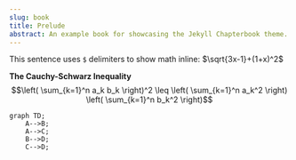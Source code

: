 ```yaml
---
slug: book
title: Prelude
abstract: An example book for showcasing the Jekyll Chapterbook theme.
---
```


This sentence uses `$` delimiters to show math inline:  $\sqrt{3x-1}+(1+x)^2$


**The Cauchy-Schwarz Inequality**
$$\left( \sum_{k=1}^n a_k b_k \right)^2 \leq \left( \sum_{k=1}^n a_k^2 \right) \left( \sum_{k=1}^n b_k^2 \right)$$

```mermaid
graph TD;
    A-->B;
    A-->C;
    B-->D;
    C-->D;
```
